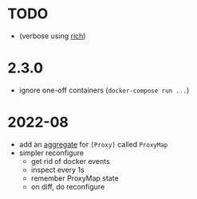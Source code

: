 # TODO
- (verbose using [rich](https://github.com/Textualize/rich#readme))

# 2.3.0
- ignore one-off containers (`docker-compose run ...`)

# 2022-08
- add an [aggregate][agg] for `[Proxy]` called `ProxyMap`
- simpler reconfigure
  - get rid of docker events
  - inspect every 1s
  - remember ProxyMap state
  - on diff, do reconfigure

[agg]: https://www.cosmicpython.com/book/chapter_07_aggregate.html
